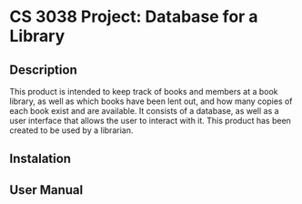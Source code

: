 # CS 3038 Project: Database for a Library 
## Description

This product is intended to keep track of books and members at a book library, as well as which books have been lent out, and how many copies of each book exist and are available. It consists of a database, as well as a user interface that allows the user to interact with it. 
This product has been created to be used by a librarian. 

## Instalation
## User Manual 
